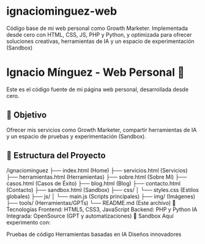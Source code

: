 # ignaciominguez-web
Código base de mi web personal como Growth Marketer. Implementada desde cero con HTML, CSS, JS, PHP y Python, y optimizada para ofrecer soluciones creativas, herramientas de IA y un espacio de experimentación (Sandbox)

# Ignacio Mínguez - Web Personal 🚀  
Este es el código fuente de mi página web personal, desarrollada desde cero.  

## 🎯 Objetivo  
Ofrecer mis servicios como Growth Marketer, compartir herramientas de IA y un espacio de pruebas y experimentación (Sandbox).  

## 📂 Estructura del Proyecto  
/ignaciominguez
├── index.html          (Home)
├── servicios.html      (Servicios)
├── herramientas.html   (Herramientas)
├── sobre.html          (Sobre Mí)
├── casos.html          (Casos de Éxito)
├── blog.html           (Blog)
├── contacto.html       (Contacto)
├── sandbox.html        (Sandbox)
├── css/
│   └── styles.css      (Estilos globales)
├── js/
│   └── main.js         (Scripts principales)
├── img/                (Imágenes)
├── tools/              (Herramientas/GPTs)
└── README.md           (Este archivo)
🚀 Tecnologías
Frontend: HTML5, CSS3, JavaScript
Backend: PHP y Python
IA Integrada: OpenSource (GPT y automatizaciones)
🧪 Sandbox
Aquí experimento con:

Pruebas de código
Herramientas basadas en IA
Diseños innovadores
